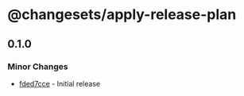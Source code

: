 # @changesets/apply-release-plan

## 0.1.0
### Minor Changes

- [fded7cce](https://github.com/changesets/changesets/commit/fded7cce) - Initial release
